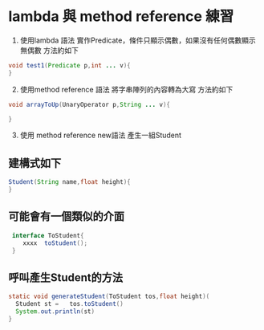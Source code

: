 # lambda 與 method reference 練習
1. 使用lambda 語法 實作Predicate，條件只顯示偶數，如果沒有任何偶數顯示無偶數
 方法約如下 
 ```java
 void test1(Predicate p,int ... v){
 }
 ````
2. 使用method reference 語法 將字串陣列的內容轉為大寫
 方法約如下 
 ```java
 void arrayToUp(UnaryOperator p,String ... v){
 
 }
 ````
3. 使用 method reference new語法 產生一組Student 
## 建構式如下
```java
Student(String name,float height){ 
}
```
## 可能會有一個類似的介面
```java
 interface ToStudent{
    xxxx  toStudent();
 }
````
## 呼叫產生Student的方法
```java
static void generateStudent(ToStudent tos,float height)(
  Student st =   tos.toStudent()
  System.out.println(st)
}

```
